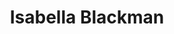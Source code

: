 ---
type: "member"
layout: "team"
title: "Isabella Blackman"
publish_name: "Isabella Blackman"
bg_image: ""
photo: ""
lab_position: "Undergrad Student"
lab_group: "Alumni"
status: "alumni"

---